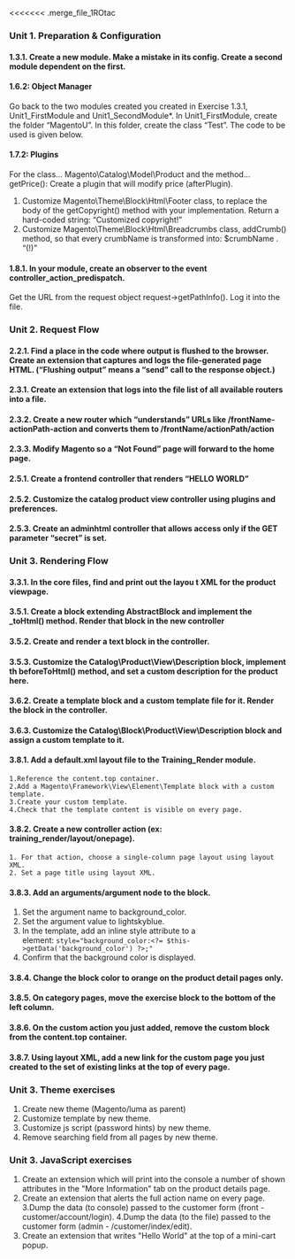 <<<<<<< .merge_file_1ROtac
### Unit 1. Preparation & Configuration

#### 1.3.1. Create a new module. Make a mistake in its config. Create a second module dependent on the first.
#### 1.6.2: Object Manager
Go back to the two modules created you created in Exercise 1.3.1, Unit1_FirstModule and Unit1_SecondModule*.
In Unit1_FirstModule, create the folder “MagentoU”. In this folder, create the class “Test”. The code to be used is given
below.
#### 1.7.2: Plugins
For the class... Magento\Catalog\Model\Product and the method... getPrice():
Create a plugin that will modify price (afterPlugin).
1. Customize Magento\Theme\Block\Html\Footer class, to replace the body of the getCopyright() method with your
implementation. Return a hard-coded string: “Customized copyright!”
2. Customize Magento\Theme\Block\Html\Breadcrumbs class, addCrumb() method, so that every crumbName is
transformed into:
$crumbName . “(!)”
#### 1.8.1. In your module, create an observer to the event controller_action_predispatch. 
Get the URL from the request object request->getPathInfo(). Log it into the file.

### Unit 2. Request Flow

#### 2.2.1. Find a place in the code where output is flushed to the browser. Create an extension that captures and logs the file-generated page HTML. (“Flushing output” means a “send” call to the response object.)
#### 2.3.1. Create an extension that logs into the file list of all available routers into a file.
#### 2.3.2. Create a new router which “understands” URLs like /frontName-actionPath-action and converts them to /frontName/actionPath/action
#### 2.3.3. Modify Magento so a “Not Found” page will forward to the home page.
#### 2.5.1. Create a frontend controller that renders “HELLO WORLD”
#### 2.5.2. Customize the catalog product view controller using plugins and preferences.
#### 2.5.3. Create an adminhtml controller that allows access only if the GET parameter “secret” is set.

### Unit 3. Rendering Flow

#### 3.3.1. In the core files, find and print out the layou t XML for the product viewpage.
#### 3.5.1. Create a block extending AbstractBlock and implement the _toHtml() method. Render that block in the new controller
#### 3.5.2. Create and render a text block in the controller.
#### 3.5.3. Customize the Catalog\Product\View\Description block, implement th beforeToHtml() method, and set a custom description for the product here.
#### 3.6.2. Create a template block and a custom template file for it. Render the block in the controller.
#### 3.6.3. Customize the Catalog\Block\Product\View\Description block and assign a custom template to it.
#### 3.8.1. Add a default.xml layout file to the Training_Render module.
    1.Reference the content.top container.
    2.Add a Magento\Framework\View\Element\Template block with a custom template.
    3.Create your custom template.
    4.Check that the template content is visible on every page.
    
#### 3.8.2. Create a new controller action (ex: training_render/layout/onepage).
    1. For that action, choose a single-column page layout using layout XML.
    2. Set a page title using layout XML.

#### 3.8.3. Add an arguments/argument node to the block.
1. Set the argument name to background_color.
2. Set the argument value to lightskyblue.
3. In the template, add an inline style attribute to a <div> element:
`style="background_color:<?= $this->getData('background_color') ?>;"`
4. Confirm that the background color is displayed.
#### 3.8.4. Change the block color to orange on the product detail pages only.
#### 3.8.5. On category pages, move the exercise block to the bottom of the left column.
#### 3.8.6. On the custom action you just added, remove the custom block from the content.top container.
#### 3.8.7. Using layout XML, add a new link for the custom page you just created to the set of existing links at the top of every page.

### Unit 3. Theme exercises 

1. Create new theme (Magento/luma as parent)
2. Customize template by new theme.
3. Customize js script (password hints) by new theme.
4. Remove searching field from all pages by new theme.

### Unit 3. JavaScript exercises
1. Create an extension which will print into the console a number of shown attributes in the "More Information" tab
on the product details page.
2. Create an extension that alerts the full action name on every page.
3.Dump the data (to console) passed to the customer form (front - customer/account/login).
4.Dump the data (to the file) passed to the customer form (admin - /customer/index/edit).
5. Create an extension that writes "Hello World" at the top of a mini-cart popup.
